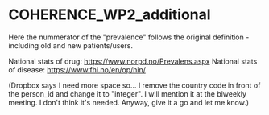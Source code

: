 # COHERENCE_WP2_additional

Here the nummerator of the "prevalence" follows the original definition - including old and new patients/users.

National stats of drug: https://www.norpd.no/Prevalens.aspx
National stats of disease: https://www.fhi.no/en/op/hin/

(Dropbox says I need more space so...
I remove the country code in front of the person_id and change it to "integer". I will mention it at the biweekly meeting. I don't think it's needed.
Anyway, give it a go and let me know.)


